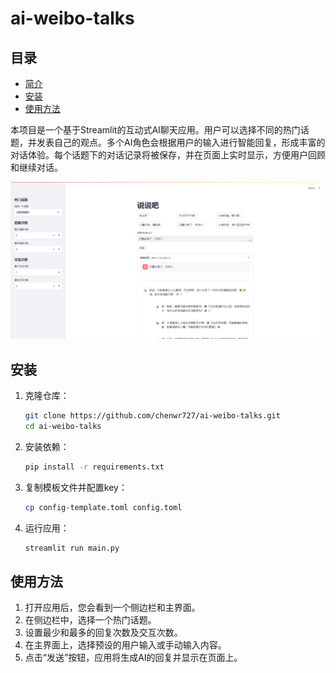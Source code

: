 # ai-weibo-talks

## 目录
- [简介](#简介)
- [安装](#安装)
- [使用方法](#使用方法)

本项目是一个基于Streamlit的互动式AI聊天应用。用户可以选择不同的热门话题，并发表自己的观点。多个AI角色会根据用户的输入进行智能回复，形成丰富的对话体验。每个话题下的对话记录将被保存，并在页面上实时显示，方便用户回顾和继续对话。

![界面](./screen.png)

## 安装
1. 克隆仓库：
   ```bash
   git clone https://github.com/chenwr727/ai-weibo-talks.git
   cd ai-weibo-talks
   ```

2. 安装依赖：
   ```bash
   pip install -r requirements.txt
   ```

3. 复制模板文件并配置key：
   ```sh
   cp config-template.toml config.toml
   ```

4. 运行应用：
   ```bash
   streamlit run main.py
   ```

## 使用方法
1. 打开应用后，您会看到一个侧边栏和主界面。
2. 在侧边栏中，选择一个热门话题。
3. 设置最少和最多的回复次数及交互次数。
4. 在主界面上，选择预设的用户输入或手动输入内容。
5. 点击“发送”按钮，应用将生成AI的回复并显示在页面上。
